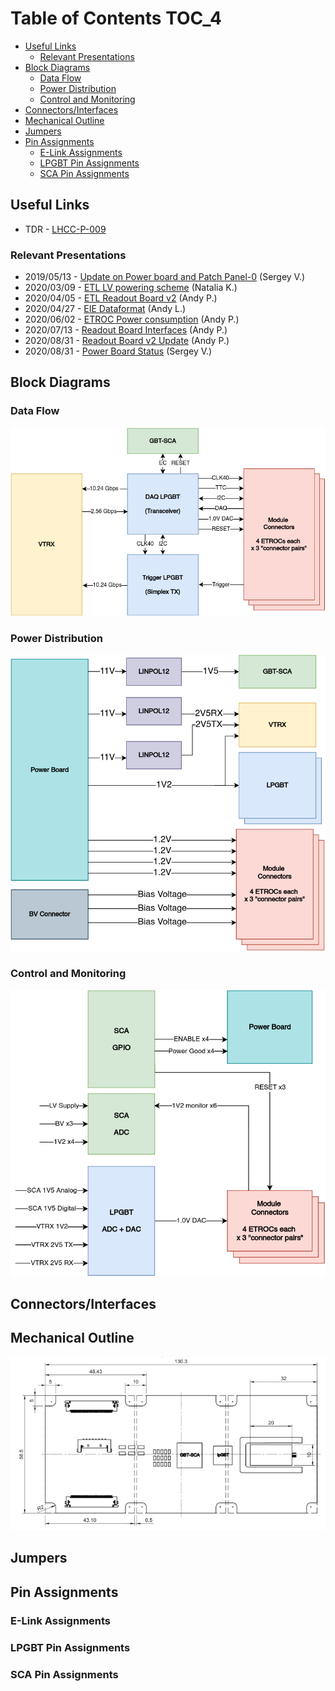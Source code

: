 # Table of Contents <span class="tag" data-tag-name="TOC_4"><span class="smallcaps">TOC\_4</span></span>

  - [Useful Links](#useful-links)
      - [Relevant Presentations](#relevant-presentations)
  - [Block Diagrams](#block-diagrams)
      - [Data Flow](#data-flow)
      - [Power Distribution](#power-distribution)
      - [Control and Monitoring](#control-and-monitoring)
  - [Connectors/Interfaces](#connectorsinterfaces)
  - [Mechanical Outline](#mechanical-outline)
  - [Jumpers](#jumpers)
  - [Pin Assignments](#pin-assignments)
      - [E-Link Assignments](#e-link-assignments)
      - [LPGBT Pin Assignments](#lpgbt-pin-assignments)
      - [SCA Pin Assignments](#sca-pin-assignments)

## Useful Links

  - TDR -
    [LHCC-P-009](https://cds.cern.ch/record/2296612/files/LHCC-P-009.pdf)

### Relevant Presentations

  - 2019/05/13 - [Update on Power board and Patch
    Panel-0](https://indico.cern.ch/event/820512/contributions/3429658/attachments/1842929/3023621/ETL-Cabling-S_Los-May13-2019.pdf)
    (Sergey V.)
  - 2020/03/09 - [ETL LV powering
    scheme](https://indico.cern.ch/event/902328/contributions/3798257/attachments/2008611/3355343/2020-03-09_LV_scheme.pdf)
    (Natalia K.)
  - 2020/04/05 - [ETL Readout Board
    v2](https://indico.cern.ch/event/906805/contributions/3815774/attachments/2016073/3369701/2020-04-05-ETL-RBv2-Boston.pdf)
    (Andy P.)
  - 2020/04/27 - [EIE
    Dataformat](https://indico.cern.ch/event/912420/contributions/3837314/attachments/2026902/3391190/Andy_Liu_-_Emulator_v1.1.pdf)
    (Andy L.)
  - 2020/06/02 - [ETROC Power
    consumption](https://indico.cern.ch/event/931796/contributions/3915833/attachments/2061731/3458677/ETROC2-power-update-v1.pdf)
    (Andy P.)
  - 2020/07/13 - [Readout Board
    Interfaces](https://indico.cern.ch/event/939160/contributions/3946133/attachments/2073487/3481402/20200713_readout_board_interfaces.pdf)
    (Andy P.)
  - 2020/08/31 - [Readout Board v2
    Update](https://indico.cern.ch/event/950697/contributions/3993986/attachments/2093983/3519322/20200831_readout_board_v2.pptx.pdf)
    (Andy P.)
  - 2020/08/31 - [Power Board
    Status](https://indico.cern.ch/event/950697/contributions/3993988/attachments/2094005/3519146/ETL-PowerConversion-S_Los-Aug31-2020.pdf)
    (Sergey V.)

## Block Diagrams

### Data Flow

![](docs/data-flow.png)

### Power Distribution

![](docs/power-distribution.png)

### Control and Monitoring

![](docs/ctrl-and-mon.png)

## Connectors/Interfaces

## Mechanical Outline

![](docs/mechanical-outline.png)

## Jumpers

## Pin Assignments

### E-Link Assignments

### LPGBT Pin Assignments

### SCA Pin Assignments
